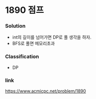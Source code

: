 # 1890 점프

### Solution
* int의 길이를 넘어가면 DP로 풀 생각을 하자.
* BFS로 풀면 메모리초과

### Classification
* DP

### link
https://www.acmicpc.net/problem/1890